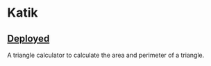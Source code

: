 # Katik

## [Deployed](https://revou-fundamental-course.github.io/25-dec-23-vindaalvionita/)

A triangle calculator to calculate the area and perimeter of a triangle.
